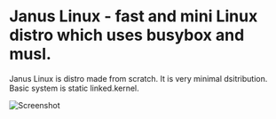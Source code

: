 # Janus Linux - fast and mini Linux distro which uses busybox and musl.


 Janus Linux is distro made from scratch. It is very minimal dsitribution. Basic system is static linked.kernel.
 
 
![Screenshot](https://raw.githubusercontent.com/protonesso/janus/master/screenshot.png)
